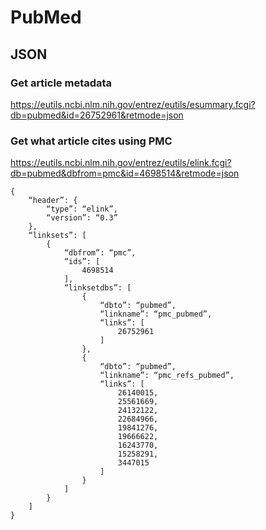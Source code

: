 # PubMed

## JSON

### Get article metadata

https://eutils.ncbi.nlm.nih.gov/entrez/eutils/esummary.fcgi?db=pubmed&id=26752961&retmode=json

### Get what article cites using PMC

https://eutils.ncbi.nlm.nih.gov/entrez/eutils/elink.fcgi?db=pubmed&dbfrom=pmc&id=4698514&retmode=json

```
{
    “header”: {
        “type”: “elink”,
        “version”: “0.3”
    },
    “linksets”: [
        {
            “dbfrom”: “pmc”,
            “ids”: [
                4698514
            ],
            “linksetdbs”: [
                {
                    “dbto”: “pubmed”,
                    “linkname”: “pmc_pubmed”,
                    “links”: [
                        26752961
                    ]
                },
                {
                    “dbto”: “pubmed”,
                    “linkname”: “pmc_refs_pubmed”,
                    “links”: [
                        26140015,
                        25561669,
                        24132122,
                        22684966,
                        19841276,
                        19666622,
                        16243770,
                        15258291,
                        3447015
                    ]
                }
            ]
        }
    ]
}
```

